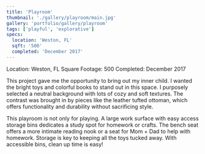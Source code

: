 ```yaml
---
title: 'Playroom'
thumbnail: './gallery/playroom/main.jpg'
gallery: 'portfolio/gallery/playroom'
tags: ['playful', 'explorative']
specs:
  location: 'Weston, FL'
  sqft: '500'
  completed: 'December 2017'
---
```


Location: Weston, FL
Square Footage: 500
Completed: December 2017

This project gave me the opportunity to bring out my inner child. I wanted the bright toys and colorful books to stand out in this space. I purposely selected a neutral background with lots of cozy and soft textures. The contrast was brought in by pieces like the leather tufted ottoman, which offers functionality and durability without sacrificing style.

This playroom is not only for playing. A large work surface with easy access storage bins dedicates a study spot for homework or crafts. The bench seat offers a more intimate reading nook or a seat for Mom + Dad to help with homework. Storage is key to keeping all the toys tucked away. With accessible bins, clean up time is easy!
